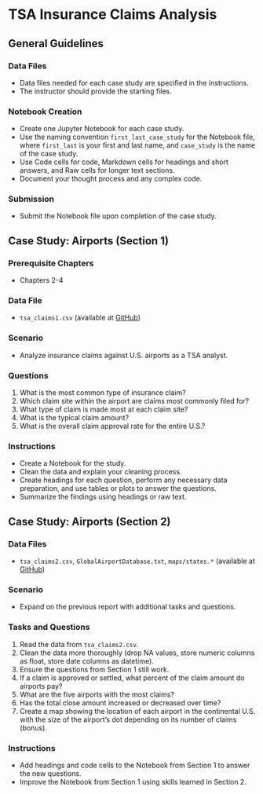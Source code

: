 # TSA Insurance Claims Analysis

## General Guidelines

### Data Files
- Data files needed for each case study are specified in the instructions.
- The instructor should provide the starting files.

### Notebook Creation
- Create one Jupyter Notebook for each case study.
- Use the naming convention `first_last_case_study` for the Notebook file, where `first_last` is your first and last name, and `case_study` is the name of the case study.
- Use Code cells for code, Markdown cells for headings and short answers, and Raw cells for longer text sections.
- Document your thought process and any complex code.

### Submission
- Submit the Notebook file upon completion of the case study.

## Case Study: Airports (Section 1)

### Prerequisite Chapters
- Chapters 2-4

### Data File
- `tsa_claims1.csv` (available at [GitHub](https://github.com/fenago/datasets))

### Scenario
- Analyze insurance claims against U.S. airports as a TSA analyst.

### Questions
1. What is the most common type of insurance claim?
2. Which claim site within the airport are claims most commonly filed for?
3. What type of claim is made most at each claim site?
4. What is the typical claim amount?
5. What is the overall claim approval rate for the entire U.S.?

### Instructions
- Create a Notebook for the study.
- Clean the data and explain your cleaning process.
- Create headings for each question, perform any necessary data preparation, and use tables or plots to answer the questions.
- Summarize the findings using headings or raw text.

## Case Study: Airports (Section 2)

### Data Files
- `tsa_claims2.csv`, `GlobalAirportDatabase.txt`, `maps/states.*` (available at [GitHub](https://github.com/fenago/datasets))

### Scenario
- Expand on the previous report with additional tasks and questions.

### Tasks and Questions
1. Read the data from `tsa_claims2.csv`.
2. Clean the data more thoroughly (drop NA values, store numeric columns as float, store date columns as datetime).
3. Ensure the questions from Section 1 still work.
4. If a claim is approved or settled, what percent of the claim amount do airports pay?
5. What are the five airports with the most claims?
6. Has the total close amount increased or decreased over time?
7. Create a map showing the location of each airport in the continental U.S. with the size of the airport’s dot depending on its number of claims (bonus).

### Instructions
- Add headings and code cells to the Notebook from Section 1 to answer the new questions.
- Improve the Notebook from Section 1 using skills learned in Section 2.
